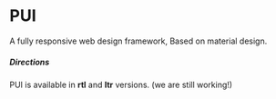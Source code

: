 # PUI
A fully responsive web design framework, Based on material design.
<h5>Directions</h5>
PUI is available in <b>rtl</b> and <b>ltr</b> versions. (we are still working!)

